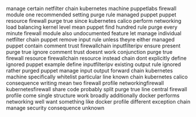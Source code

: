 manage certain netfilter chain kubernetes machine puppetlabs firewall module one recommended setting purge rule managed puppet puppet resource firewall purge true since kubernetes calico perform networking load balancing kernel level mean puppet find hundred rule purge every minute firewall module also undocumented feature let manage individual netfilter chain puppet remove input rule unless theyre either managed puppet contain comment trust firewallchain inputfilteripv ensure present purge true ignore comment trust doesnt work conjunction purge true firewall resource firewallchain resource instead chain dont explicitly define ignored puppet example define inputfilteripv existing output rule ignored rather purged puppet manage input output forward chain kubernetes machine specifically whitelist particular line known chain kubernetes calico consequence writing mean two firewall profile networkingfirewall kubernetesfirewall share code probably split purge true line central firewall profile come single structure work broadly additionally docker performs networking well want something like docker profile different exception chain manage security consequence unknown
